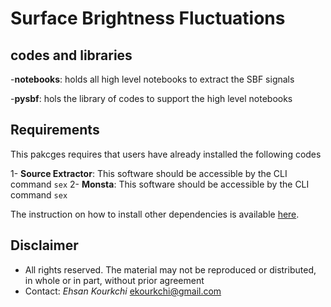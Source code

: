 # Surface Brightness Fluctuations

## codes and libraries

-**notebooks**: holds all high level notebooks to extract the SBF signals

-**pysbf**: hols the library of codes to support the high level notebooks

## Requirements <a name="Requirements"></a>

This pakcges requires that users have already installed  the following codes

1- **Source Extractor**: This software should be accessible by the CLI command `sex` 
2- **Monsta**: This software should be accessible by the CLI command `sex` 

The instruction on how to install other dependencies is available [here](https://github.com/ekourkchi/SBF/tree/main/pysbf#readme).

## Disclaimer <a name="Disclaimer"></a>

 * All rights reserved. The material may not be reproduced or distributed, in whole or in part, without prior agreement
 * Contact: *Ehsan Kourkchi* <ekourkchi@gmail.com>